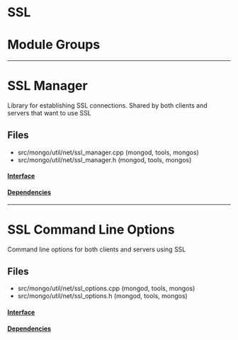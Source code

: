 # SSL

# Module Groups

-------------

# SSL Manager
Library for establishing SSL connections.  Shared by both clients and servers that want to use SSL

## Files
- src/mongo/util/net/ssl\_manager.cpp   (mongod, tools, mongos)
- src/mongo/util/net/ssl\_manager.h   (mongod, tools, mongos)

#### [Interface](interface/0)

#### [Dependencies](dependencies/0)

-------------

# SSL Command Line Options
Command line options for both clients and servers using SSL

## Files
- src/mongo/util/net/ssl\_options.cpp   (mongod, tools, mongos)
- src/mongo/util/net/ssl\_options.h   (mongod, tools, mongos)

#### [Interface](interface/1)

#### [Dependencies](dependencies/1)
